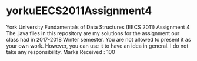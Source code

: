 # yorkuEECS2011Assignment4
York University Fundamentals of Data Structures (EECS 2011) Assignment 4 The .java files in this repository are my solutions for the assignment our class had in 2017-2018 Winter semester. You are not allowed to present it as your own work. However, you can use it to have an idea in general. I do not take any responsibility. Marks Received : 100
